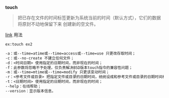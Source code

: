 **touch**
> 把已存在文件的时间标签更新为系统当前的时间（默认方式），它们的数据将原封不动地保留下来
> 创建新的空文件。

[link](http://man.linuxde.net/touch)
用法
```markdown
ex:touch ex2

-a：或--time=atime或--time=access或--time=use 只更改存取时间；
-c：或--no-create 不建立任何文件；
-d：<时间日期> 使用指定的日期时间，而非现在的时间；
-f：此参数将忽略不予处理，仅负责解决BSD版本touch指令的兼容性问题；
-m：或--time=mtime或--time=modify 只更该变动时间；
-r：<参考文件或目录> 把指定文件或目录的日期时间，统统设成和参考文件或目录的日期时间相同；
-t：<日期时间> 使用指定的日期时间，而非现在的时间；
--help：在线帮助；
--version：显示版本信息。
```
